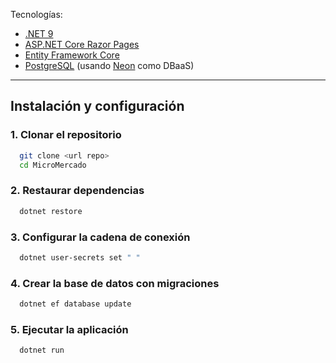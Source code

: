 Tecnologías:

- [.NET 9](https://dotnet.microsoft.com/)
- [ASP.NET Core Razor Pages](https://learn.microsoft.com/aspnet/core/razor-pages)
- [Entity Framework Core](https://learn.microsoft.com/ef/core)
- [PostgreSQL](https://www.postgresql.org/) (usando [Neon](https://neon.tech) como DBaaS)

---
## Instalación y configuración

### 1. Clonar el repositorio
```bash
  git clone <url repo>
  cd MicroMercado
```

### 2. Restaurar dependencias
```bash
  dotnet restore
```

### 3. Configurar la cadena de conexión
```bash
  dotnet user-secrets set " "
```

### 4. Crear la base de datos con migraciones
```bash
  dotnet ef database update
```

### 5. Ejecutar la aplicación
```bash
  dotnet run
```